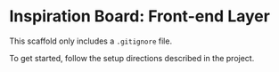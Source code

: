 # Inspiration Board: Front-end Layer

This scaffold only includes a `.gitignore` file.

To get started, follow the setup directions described in the project.
